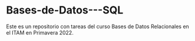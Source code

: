 # Bases-de-Datos---SQL
Este es un repositorio con tareas del curso Bases de Datos Relacionales en el ITAM en Primavera 2022. 

